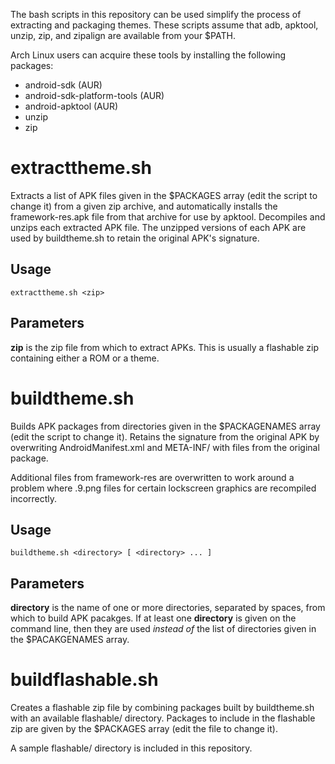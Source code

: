 The bash scripts in this repository can be used simplify the process of extracting and packaging themes. These scripts assume that adb, apktool, unzip, zip, and zipalign are available from your $PATH.

Arch Linux users can acquire these tools by installing the following packages:
* android-sdk (AUR)
* android-sdk-platform-tools (AUR)
* android-apktool (AUR)
* unzip
* zip


extracttheme.sh
===============

Extracts a list of APK files given in the $PACKAGES array (edit the script to change it) from a given zip archive, and automatically installs the framework-res.apk file from that archive for use by apktool. Decompiles and unzips each extracted APK file. The unzipped versions of each APK are used by buildtheme.sh to retain the original APK's signature.

Usage
-----
    extracttheme.sh <zip>

Parameters
----------

__zip__ is the zip file from which to extract APKs. This is usually a flashable zip containing either a ROM or a theme.


buildtheme.sh
=============

Builds APK packages from directories given in the $PACKAGENAMES array (edit the script to change it). Retains the signature from the original APK by overwriting AndroidManifest.xml and META-INF/ with files from the original package.

Additional files from framework-res are overwritten to work around a problem where .9.png files for certain lockscreen graphics are recompiled incorrectly.

Usage
-----
    buildtheme.sh <directory> [ <directory> ... ]

Parameters
----------
__directory__ is the name of one or more directories, separated by spaces, from which to build APK pacakges. If at least one __directory__ is given on the command line, then they are used _instead of_ the list of directories given in the $PACAKGENAMES array.


buildflashable.sh
=================

Creates a flashable zip file by combining packages built by buildtheme.sh with an available flashable/ directory. Packages to include in the flashable zip are given by the $PACKAGES array (edit the file to change it).

A sample flashable/ directory is included in this repository.
